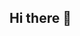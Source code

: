 ## Hi there 👋

<!--
**Obrempong-1/Obrempong-1** is a ✨ _special_ ✨ repository because its `README.md` (this file) appears on your GitHub profile.

Here are some ideas to get you started:

- 🔭 I’m currently working on Data analysis
- 🌱 I’m currently learning Python (Jupyter Notebook)
- 👯 I’m looking to collaborate on beginner friendly projects
- 🤔 I’m looking for help with anything
- 💬 Ask me about anything.
- 📫 How to reach me: LinkedIn: Obrempong Kwabena Osei-Wusu
- 😄 Pronouns: He!!!!!
- ⚡ Fun fact: Nothing is fun here
-->
